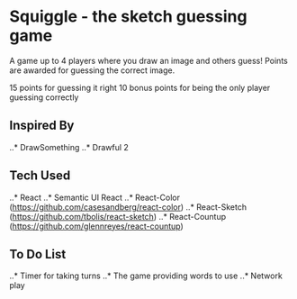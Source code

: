 # Squiggle - the sketch guessing game

A game up to 4 players where you draw an image and others guess! Points are awarded for guessing the correct image. 

15 points for guessing it right
10 bonus points for being the only player guessing correctly

## Inspired By

..* DrawSomething
..* Drawful 2

## Tech Used

..* React
..* Semantic UI React
..* React-Color (https://github.com/casesandberg/react-color)
..* React-Sketch (https://github.com/tbolis/react-sketch)
..* React-Countup (https://github.com/glennreyes/react-countup)

## To Do List

..* Timer for taking turns
..* The game providing words to use
..* Network play